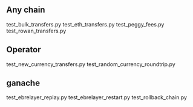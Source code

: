 ## Any chain
test_bulk_transfers.py
test_eth_transfers.py
test_peggy_fees.py
test_rowan_transfers.py

## Operator
test_new_currency_transfers.py
test_random_currency_roundtrip.py

## ganache
test_ebrelayer_replay.py
test_ebrelayer_restart.py
test_rollback_chain.py
